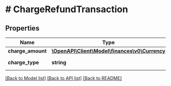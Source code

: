 # # ChargeRefundTransaction

## Properties

Name | Type | Description | Notes
------------ | ------------- | ------------- | -------------
**charge_amount** | [**\OpenAPI\Client\Model\finances\v0\Currency**](Currency.md) |  | [optional]
**charge_type** | **string** | The type of charge. | [optional]

[[Back to Model list]](../../README.md#models) [[Back to API list]](../../README.md#endpoints) [[Back to README]](../../README.md)
